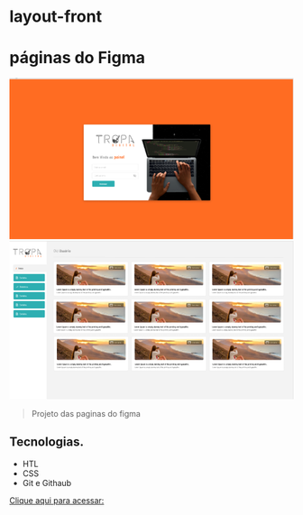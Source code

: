 # layout-front
# páginas do Figma

![preview](./img/login.png)
![preview](./img/home.png)

> Projeto das paginas do figma

## Tecnologias. 
- HTL
- CSS
- Git e Githaub


[Clique aqui para acessar: ]()
